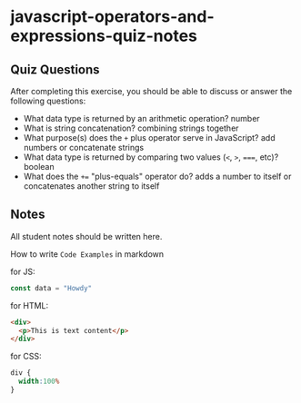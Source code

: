 # javascript-operators-and-expressions-quiz-notes

## Quiz Questions

After completing this exercise, you should be able to discuss or answer the following questions:

- What data type is returned by an arithmetic operation?
number
- What is string concatenation?
combining strings together
- What purpose(s) does the `+` plus operator serve in JavaScript?
add numbers or concatenate strings
- What data type is returned by comparing two values (`<`, `>`, `===`, etc)?
boolean
- What does the `+=` "plus-equals" operator do?
adds a number to itself or concatenates another string to itself

## Notes

All student notes should be written here.


How to write `Code Examples` in markdown

for JS:
```javascript
const data = "Howdy"
```

for HTML:
```html
<div>
  <p>This is text content</p>
</div>
```

for CSS:
```css
div {
  width:100%
}
```
